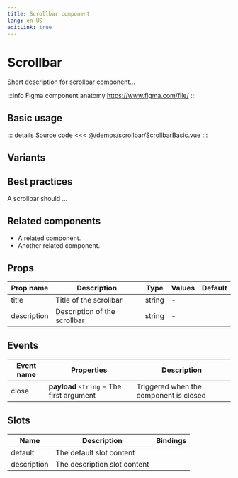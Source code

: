 ```yaml
---
title: Scrollbar component
lang: en-US
editLink: true
---
```


# Scrollbar

Short description for scrollbar component...

:::info Figma component anatomy
https://www.figma.com/file/
:::

## Basic usage

<scrollbarBasic />

::: details Source code
<<< @/demos/scrollbar/ScrollbarBasic.vue
:::

## Variants

<scrollbarVariants />

## Best practices

A scrollbar should ...

## Related components

- A related component.
- Another related component.

## Props

| Prop name   | Description                  | Type   | Values | Default |
| ----------- | ---------------------------- | ------ | ------ | ------- |
| title       | Title of the scrollbar       | string | -      |         |
| description | Description of the scrollbar | string | -      |         |

## Events

| Event name | Properties                                | Description                            |
| ---------- | ----------------------------------------- | -------------------------------------- |
| close      | **payload** `string` - The first argument | Triggered when the component is closed |

## Slots

| Name        | Description                  | Bindings |
| ----------- | ---------------------------- | -------- |
| default     | The default slot content     |          |
| description | The description slot content |          |
